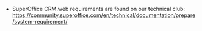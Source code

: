 <properties date="2016-06-24"
SortOrder="17"
/>

* SuperOffice CRM.web requirements are found on our technical club: https://community.superoffice.com/en/technical/documentation/prepare/system-requirement/
